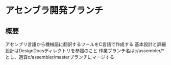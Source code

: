 # アセンブラ開発ブランチ
## 概要
アセンブリ言語から機械語に翻訳するツールをC言語で作成する
基本設計と詳細設計はDesignDocsディレクトリを参照のこと
作業ブランチ名はc/assembler/*とし、適宜c/assembler/masterブランチにマージする